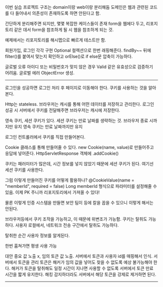 이번 실습 프로젝트 구조는 domain이랑 web이랑 분리해둠
도메인은 웹과 관련된 코드를 다 들어내서 의존성이 존재하도록 하면 안된다고 함.

간단하게 분리해주면 되지만, 몇몇 복잡한 케이스들이 존재
form을 웹에다 두고, 리포지토리 같은 데서 form을 참조하게 될 시 웹을 참조하게 되는 것.

예제에서는 리포지토리를 해시맵으로 빠르게 테스트만 함.

회원가입, 로그인 각각 구현
Optional 컬렉션으로 한번 래핑해준다.
findBy~~ 뒤에 filter()를 붙여서 맞는지 확인하고 orElse()로 if else문 압축이 가능하다.

글로벌 오류
아이디 또는 비밀번호가 맞지 않은 경우
Valid 같은 유효성으로 검증하기 어려움.
글로벌 에러 ObjectError 생성.

---

로그인을 성공하면 로그인 처리 후 페이지로 이동해야 한다.
쿠키를 사용하는 것을 알아본다.

Http는 stateless.
브라우저는 캐시를 통해 어떤 데이터를 저장하고 관리한다.
로그인 성공 시 서버에서 쿠키를 전달해주면 브라우저는 캐시에 저장한다.

영속 쿠키, 세션 쿠키가 있다.
세션 쿠키는 만료 날짜를 생략하는 것. 브라우저 종료 시까지만 유지
영속 쿠키는 만료 날짜까지만 유지

로그인 컨트롤러에서 쿠키를 직접 만들어본다.

Cookie 클래스를 통해 만들어줄 수 있다.
new Cookie(name, value)로 만들어주고 응답에 넣어준다.
HttpServletResponse 객체에 .addCookie()

쿠키는 패러미터가 많은데, 시간 정보를 넣지 않았기 때문에 세션 쿠키가 된다.
여기선 세션 쿠키를 사용한다.

그럼 이렇게 만들어진 쿠키를 어떻게 활용하나?
@CookieValue(name = "memberId", required = false) Long memberId
형식으로 파라미터를 설정해줄 수 있음.
이제 PK 주니까 리포지토리에서 가져올 수 있다!

물론 이렇게 인증 시스템을 만들면 보안 팀이 등에 칼을 꼽을 수 있으니 이렇게 해서는 안된다.

브라우저등에서 쿠키 조작을 가능하고, 이 때문에 위변조가 가능함.
쿠키는 탈취도 가능하다.
사용자 로컬에서, 네트워크 전송 구간에서 탈취도 가능하다.

탈취한 순간 사용자 정보를 알게된다.

한번 훔쳐가면 평생 사용 가능

대안
중요 값 노출 x, 임의 토큰 값 노출.
서버에서 토큰과 사용자 id를 매핑해서 인식. 서버에서 토큰을 관리
토큰은 해커가 임의 값을 넣어도 찾을 수 없도록 예상 불가능해야 한다.
해커가 토큰을 탈취해도 일정 시간이 지나면 사용할 수 없도록 서버에서 토큰 만료 시간을 짧게 유지한다. 해킹 감지하더라도 서버에서 해당 토큰을 강제로 제거하면 된다.


---

